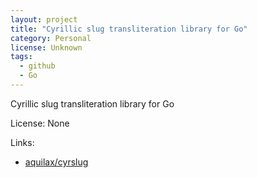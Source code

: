 ```yaml
---
layout: project
title: "Cyrillic slug transliteration library for Go"
category: Personal
license: Unknown
tags:
  - github
  - Go
---
```


Cyrillic slug transliteration library for Go

License: None

Links:

* [aquilax/cyrslug](https://github.com/aquilax/cyrslug)
